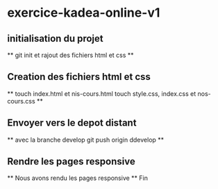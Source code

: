 # exercice-kadea-online-v1
## initialisation du projet
**
git init 
et
rajout des fichiers html et css
**
## Creation  des fichiers html et css 
** 
touch index.html et nis-cours.html
touch style.css, index.css et nos-cours.css
**
## Envoyer vers le depot distant
**
avec la branche develop
git push origin ddevelop
**
## Rendre les pages responsive
**
Nous avons rendu les pages responsive
**
Fin


